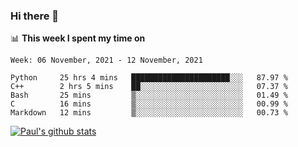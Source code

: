 ### Hi there 👋

📊 **This week I spent my time on**
<!--START_SECTION:waka-->
```text
Week: 06 November, 2021 - 12 November, 2021

Python     25 hrs 4 mins   ██████████████████████░░░   87.97 % 
C++        2 hrs 5 mins    ██░░░░░░░░░░░░░░░░░░░░░░░   07.37 % 
Bash       25 mins         ▒░░░░░░░░░░░░░░░░░░░░░░░░   01.49 % 
C          16 mins         ▒░░░░░░░░░░░░░░░░░░░░░░░░   00.99 % 
Markdown   12 mins         ▒░░░░░░░░░░░░░░░░░░░░░░░░   00.73 % 
```
<!--END_SECTION:waka-->


[![Paul's github stats](https://github-readme-stats.vercel.app/api?username=mickeyouyou&theme=dracula&show_icons=true)](https://github.com/anuraghazra/github-readme-stats)
